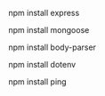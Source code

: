 npm install express

npm install mongoose

npm install body-parser

npm install dotenv

npm install ping
